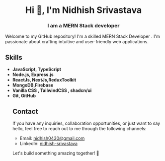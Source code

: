 
<h1 align="center">Hi 👋, I'm Nidhish Srivastava</h1>

<h3 align="center">
I am a MERN Stack developer
</h3>


Welcome to my GitHub repository! I'm a skilled MERN Stack Developer . I'm passionate about crafting intuitive and user-friendly web applications.

## Skills

- **JavaScript, TypeScript**
- **Node.js, Express.js**
- **ReactJs, NextJs,ReduxToolkit**
   <!--- **State Management:** Zustand, React Query-->
- **MongoDB,Firebase**
- **Vanilla CSS , TailwindCSS , shadcn/ui**
- **Git, GitHub**
  <!--- **DevOps:** Docker
<!--
## Projects

Here are some notable projects that showcase my skills and expertise:

1. **Project 1:** Brief description and link to the project's repository or live demo.
2. **Project 2:** Brief description and link to the project's repository or live demo.
3. **Project 3:** Brief description and link to the project's repository or live demo.

Feel free to explore my repositories for more projects and code samples.
-->
## Contact

If you have any inquiries, collaboration opportunities, or just want to say hello, feel free to reach out to me through the following channels:

- Email: [nidhish0430@gmail.com](mailto:your-email@example.com)
- LinkedIn: [nidhish-srivastava](https://www.linkedin.com/in/nidhish-srivastava)
  <!-- Personal Website/Portfolio: [your-website.com](https://www.your-website.com)-->

Let's build something amazing together! 🚀
